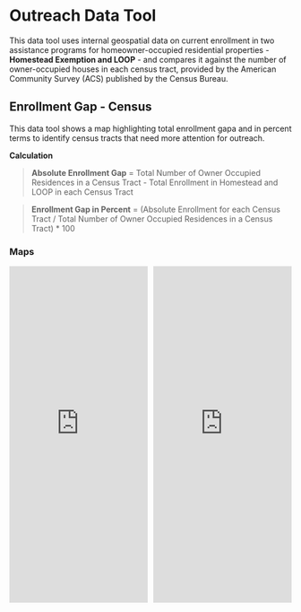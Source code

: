 # Outreach Data Tool

This data tool uses internal geospatial data on current enrollment in two assistance programs for homeowner-occupied residential properties - **Homestead Exemption and LOOP** - and compares it against the number of owner-occupied houses in each census tract, provided by the American Community Survey (ACS) published by the Census Bureau. 

## Enrollment Gap - Census
This data tool shows a map highlighting total enrollment gapa and in percent terms to identify census tracts that need more attention for outreach.

**Calculation**  

>**Absolute Enrollment Gap** = Total Number of Owner Occupied Residences in a Census Tract - Total Enrollment in Homestead and LOOP in each Census Tract

>**Enrollment Gap in Percent** = (Absolute Enrollment for each Census Tract / Total Number of Owner Occupied Residences in a Census Tract) * 100

### Maps

<div style="display: flex; justify-content: space-between;">
  <!-- First Plot -->
  <iframe
      src="https://data-and-research-phila-dept-of-revenue.github.io/enrollment-gaps/figs/enrollmentGap.html"
      width="49%"
      height="600"
      frameborder="0"
      scrolling="no">
  </iframe>

  <!-- Second Plot -->
  <iframe
      src="https://data-and-research-phila-dept-of-revenue.github.io/enrollment-gaps/figs/enrollmentGapPercent.html"
      width="49%"
      height="600"
      frameborder="0"
      scrolling="no">
  </iframe>
</div>



